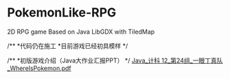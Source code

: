 # PokemonLike-RPG
2D RPG game Based on Java LibGDX with TiledMap

/**
 *代码仍在施工
 *目前游戏已经初具模样
*/

/**
 *初版游戏介绍（Java大作业汇报PPT）
*/
[Java_计科 12_第24组_一眼丁真队_WhereIsPokemon.pdf](https://github.com/yehu1999/PokemonLike-RPG/files/13777015/Java_.12_.24._._WhereIsPokemon.pdf)
